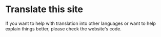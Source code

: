 # Translate this site

If you want to help with translation into other languages or want to
help explain things better, please check the website's code.
